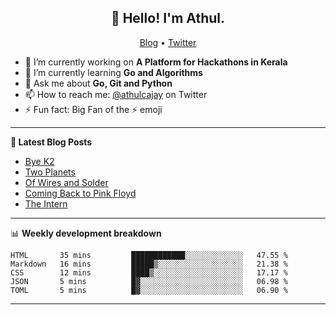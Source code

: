 <h2 align="center">👋 Hello! I'm Athul.</h2>
<p align="center">
  <a href="https://blog.athulcyriac.in">Blog</a> •
  <a href="https://twitter.com/athulcajay">Twitter</a>
</p>


- 🔭 I’m currently working on **A Platform for Hackathons in Kerala**
- 🌱 I’m currently learning **Go and Algorithms**
- 💬 Ask me about **Go, Git and Python**
- 📫 How to reach me: [@athulcajay](https://twitter.com/athulcajay) on Twitter
- ⚡ Fun fact: Big Fan of the :zap: emoji

-------

**📝 Latest Blog Posts**

<!-- BLOG-POST-LIST:START -->
- [Bye K2](https://blog.athulcyriac.in/blog/bye-k2/)
- [Two Planets](https://blog.athulcyriac.in/blog/two-planets/)
- [Of Wires and Solder](https://blog.athulcyriac.in/blog/macropad/)
- [Coming Back to Pink Floyd](https://blog.athulcyriac.in/blog/pink-floyd/)
- [The Intern](https://blog.athulcyriac.in/blog/frappe-internship/)
<!-- BLOG-POST-LIST:END -->

-------

📊 **Weekly development breakdown**
<!--START_SECTION:waka-->
```text
HTML       35 mins         ████████████░░░░░░░░░░░░░   47.55 % 
Markdown   16 mins         █████▒░░░░░░░░░░░░░░░░░░░   21.38 % 
CSS        12 mins         ████▒░░░░░░░░░░░░░░░░░░░░   17.17 % 
JSON       5 mins          █▓░░░░░░░░░░░░░░░░░░░░░░░   06.98 % 
TOML       5 mins          █▓░░░░░░░░░░░░░░░░░░░░░░░   06.90 % 
```
<!--END_SECTION:waka-->

-------
